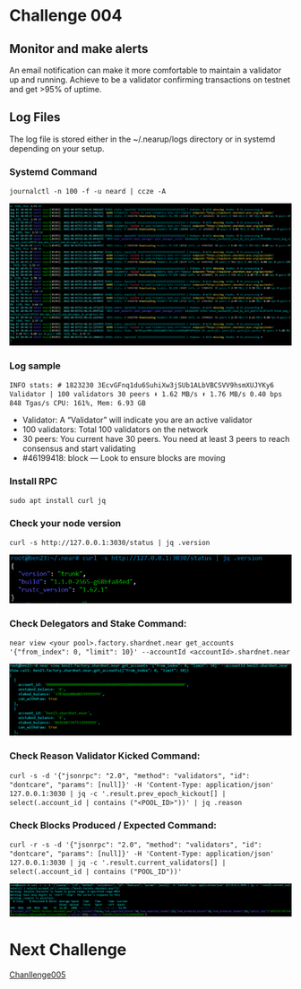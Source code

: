 # Challenge 004

## Monitor and make alerts

An email notification can make it more comfortable to maintain a validator up and running. Achieve to be a validator confirming transactions on testnet and get >95% of uptime.

## Log Files

The log file is stored either in the ~/.nearup/logs directory or in systemd depending on your setup.

### Systemd Command

```
journalctl -n 100 -f -u neard | ccze -A
```
![Neard Log](../challenges/images/log%20service%20near.png)

### Log sample
```
INFO stats: # 1823230 3EcvGFnq1du6SuhiXw3jSUb1ALbVBCSVV9hsmXUJYKy6 Validator | 100 validators 30 peers ⬇ 1.62 MB/s ⬆ 1.76 MB/s 0.40 bps 848 Tgas/s CPU: 161%, Mem: 6.93 GB
```
* Validator: A “Validator” will indicate you are an active validator
* 100 validators: Total 100 validators on the network
* 30 peers: You current have 30 peers. You need at least 3 peers to reach consensus and start validating
* #46199418: block — Look to ensure blocks are moving

### Install RPC

```
sudo apt install curl jq
```
### Check your node version
```
curl -s http://127.0.0.1:3030/status | jq .version
```
![version](../challenges/images/jq%20version.png)

### Check Delegators and Stake Command:
```
near view <your pool>.factory.shardnet.near get_accounts '{"from_index": 0, "limit": 10}' --accountId <accountId>.shardnet.near
```
![check delegator](../challenges/images/near%20view.png)
### Check Reason Validator Kicked Command:
```
curl -s -d '{"jsonrpc": "2.0", "method": "validators", "id": "dontcare", "params": [null]}' -H 'Content-Type: application/json' 127.0.0.1:3030 | jq -c '.result.prev_epoch_kickout[] | select(.account_id | contains ("<POOL_ID>"))' | jq .reason
```
### Check Blocks Produced / Expected Command:
```
curl -r -s -d '{"jsonrpc": "2.0", "method": "validators", "id": "dontcare", "params": [null]}' -H 'Content-Type: application/json' 127.0.0.1:3030 | jq -c '.result.current_validators[] | select(.account_id | contains ("POOL_ID"))'
```
![check block produce](../challenges/images/check%20block%20produce.png)

 # Next Challenge
 [Chanllenge005](challenge005.md)
